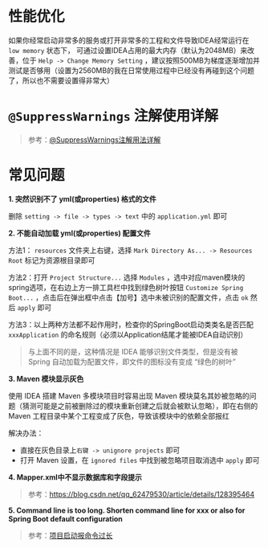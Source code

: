 # 性能优化

如果你经常启动非常多的服务或打开非常多的工程和文件导致IDEA经常运行在 `low memory` 状态下， 可通过设置IDEA占用的最大内存（默认为2048MB）来改善，位于 `Help -> Change Memory Setting` ，建议按照500MB为梯度逐渐增加并测试是否够用（设置为2560MB的我在日常使用过程中已经没有再碰到这个问题了，所以也不需要设置得非常大）

# `@SuppressWarnings` 注解使用详解

> 参考：[@SuppressWarnings注解用法详解](https://blog.csdn.net/xiaohanzhong/article/details/80886560)

# 常见问题

**1. 突然识别不了 yml(或properties) 格式的文件**

删除 `setting -> file -> types -> text` 中的 `application.yml` 即可

**2. 不能自动加载 yml(或properties) 配置文件**

方法1： `resources` 文件夹上右键，选择 `Mark Directory As... -> Resources Root` 标记为资源根目录即可

方法2：打开 `Project Structure...` 选择 `Modules` ，选中对应maven模块的spring选项，在右边上方一排工具栏中找到绿色树叶按钮 `Customize Spring Boot...` ，点击后在弹出框中点击【加号】选中未被识别的配置文件，点击 `ok` 然后 `apply` 即可

方法3：以上两种方法都不起作用时，检查你的SpringBoot启动类类名是否匹配 `xxxApplication` 的命名规则（必须以Application结尾才能被IDEA自动识别）

> 与上面不同的是，这种情况是 IDEA 能够识别文件类型，但是没有被 Spring 自动加载为配置文件，即文件的图标没有变成 “绿色的树叶”

**3. Maven 模块显示灰色**

使用 IDEA 搭建 Maven 多模块项目时容易出现 Maven 模块莫名其妙被忽略的问题（猜测可能是之前被删除过的模块重新创建之后就会被默认忽略），即在右侧的 Maven 工程目录中某个工程变成了灰色，导致该模块中的依赖全部报红

解决办法：

* 直接在灰色目录上`右键 -> unignore projects` 即可
* 打开 Maven 设置，在 `ignored files` 中找到被忽略项目取消选中 `apply` 即可

**4. Mapper.xml中不显示数据库和字段提示**

> 参考：https://blog.csdn.net/qq_62479530/article/details/128395464

**5. Command line is too long. Shorten command line for xxx or also for Spring Boot default configuration**

> 参考：[项目启动报命令过长](https://blog.csdn.net/m0_53151031/article/details/127363499)

